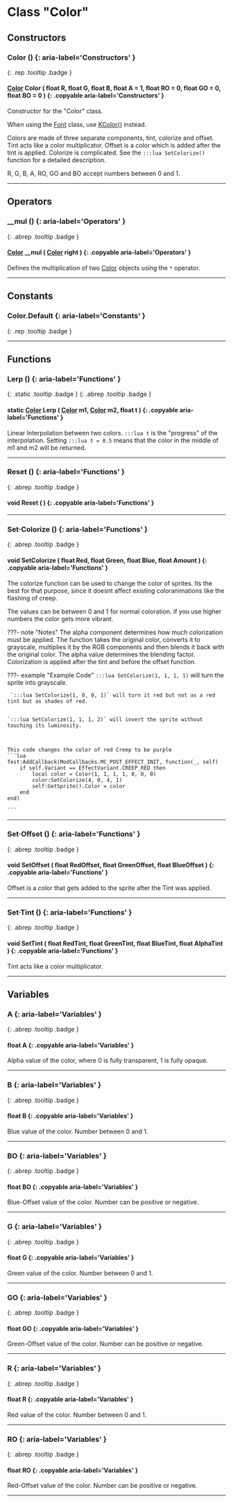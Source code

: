 # Class "Color"
## Constructors
### Color () {: aria-label='Constructors' }
[ ](#){: .rep .tooltip .badge }
#### [Color](Color.md) Color ( float R, float G, float B, float A = 1, float RO = 0, float GO = 0, float BO = 0 ) {: .copyable aria-label='Constructors' }

Constructor for the "Color" class.

When using the [Font](Font.md) class, use [KColor()](KColor.md) instead. 

Colors are made of three separate components, tint, colorize and offset. Tint acts like a color multiplicator. Offset is a color which is added after the tint is applied. Colorize is complicated. See the `:::lua SetColorize()` function for a detailed description.

R, G, B, A, RO, GO and BO accept numbers between 0 and 1.
___ 
## Operators
### __mul () {: aria-label='Operators' }
[ ](#){: .abrep .tooltip .badge }
#### [Color](Color.md) __mul ( [Color](Color.md) right ) {: .copyable aria-label='Operators' }

Defines the multiplication of two [Color](Color.md) objects using the `*` operator.
___ 
## Constants
### Color.Default {: aria-label='Constants' }
[ ](#){: .rep .tooltip .badge }
___ 
## Functions
### Lerp () {: aria-label='Functions' }
[ ](#){: .static .tooltip .badge } [ ](#){: .abrep .tooltip .badge }
#### static [Color](Color.md) Lerp ( [Color](Color.md) m1, [Color](Color.md) m2, float t ) {: .copyable aria-label='Functions' }

Linear Interpolation between two colors. `:::lua t` is the "progress" of the interpolation. Setting `:::lua t = 0.5` means that the color in the middle of m1 and m2 will be returned.
___ 
### Reset () {: aria-label='Functions' }
[ ](#){: .abrep .tooltip .badge }
#### void Reset ( ) {: .copyable aria-label='Functions' }

___ 
### Set·Colorize () {: aria-label='Functions' }
[ ](#){: .abrep .tooltip .badge }
#### void SetColorize ( float Red, float Green, float Blue, float Amount ) {: .copyable aria-label='Functions' }

The colorize function can be used to change the color of sprites. Its the best for that purpose, since it doesnt affect existing coloranimations like the flashing of creep.

The values can be between 0 and 1 for normal coloration. if you use higher numbers the color gets more vibrant.

???- note "Notes"
    The alpha component determines how much colorization must be applied. The function takes the original color, converts it to grayscale, multiplies it by the RGB components and then blends it back with the original color. The alpha value determines the blending factor.
    Colorization is applied after the tint and before the offset function.

???- example "Example Code"
    `:::lua SetColorize(1, 1, 1, 1)` will turn the sprite into grayscale.
    
     `:::lua SetColorize(1, 0, 0, 1)` will turn it red but not as a red tint but as shades of red.
    
    
    `:::lua SetColorize(1, 1, 1, 2)` will invert the sprite without touching its luminosity.
    
    
    
    This code changes the color of red Creep to be purple
    ```lua 
    Test:AddCallback(ModCallbacks.MC_POST_EFFECT_INIT, function(_, self)
        if self.Variant == EffectVariant.CREEP_RED then
            local color = Color(1, 1, 1, 1, 0, 0, 0)
            color:SetColorize(4, 0, 4, 1)
            self:GetSprite().Color = color
        end
    end)
    
    ```

___ 
### Set·Offset () {: aria-label='Functions' }
[ ](#){: .abrep .tooltip .badge }
#### void SetOffset ( float RedOffset, float GreenOffset, float BlueOffset ) {: .copyable aria-label='Functions' }

Offset is a color that gets added to the sprite after the Tint was applied.
___ 
### Set·Tint () {: aria-label='Functions' }
[ ](#){: .abrep .tooltip .badge }
#### void SetTint ( float RedTint, float GreenTint, float BlueTint, float AlphaTint ) {: .copyable aria-label='Functions' }

Tint acts like a color multiplicator.
___ 
## Variables
### A {: aria-label='Variables' }
[ ](#){: .abrep .tooltip .badge }
#### float A  {: .copyable aria-label='Variables' }
Alpha value of the color, where 0 is fully transparent, 1 is fully opaque.
___ 
### B {: aria-label='Variables' }
[ ](#){: .abrep .tooltip .badge }
#### float B  {: .copyable aria-label='Variables' }
Blue value of the color. Number between 0 and 1.
___ 
### BO {: aria-label='Variables' }
[ ](#){: .abrep .tooltip .badge }
#### float BO  {: .copyable aria-label='Variables' }
Blue-Offset value of the color. Number can be positive or negative.

___ 
### G {: aria-label='Variables' }
[ ](#){: .abrep .tooltip .badge }
#### float G  {: .copyable aria-label='Variables' }
Green value of the color. Number between 0 and 1.

___ 
### GO {: aria-label='Variables' }
[ ](#){: .abrep .tooltip .badge }
#### float GO  {: .copyable aria-label='Variables' }
Green-Offset value of the color. Number can be positive or negative.

___ 
### R {: aria-label='Variables' }
[ ](#){: .abrep .tooltip .badge }
#### float R  {: .copyable aria-label='Variables' }
Red value of the color. Number between 0 and 1.

___ 
### RO {: aria-label='Variables' }
[ ](#){: .abrep .tooltip .badge }
#### float RO  {: .copyable aria-label='Variables' }
Red-Offset value of the color. Number can be positive or negative.

___ 
